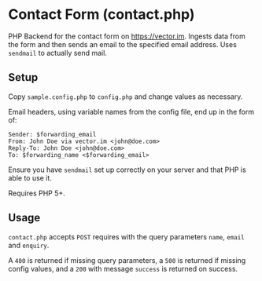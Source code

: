 # Contact Form (contact.php)

PHP Backend for the contact form on https://vector.im. Ingests data from the
form and then sends an email to the specified email address. Uses `sendmail`
to actually send mail.

## Setup

Copy `sample.config.php` to `config.php` and change values as necessary.

Email headers, using variable names from the config file, end up in the form of:

```
Sender: $forwarding_email
From: John Doe via vector.im <john@doe.com>
Reply-To: John Doe <john@doe.com>
To: $forwarding_name <$forwarding_email>
```

Ensure you have `sendmail` set up correctly on your server and that PHP is able to use it.

Requires PHP 5+.

## Usage

`contact.php` accepts `POST` requires with the query parameters `name`, `email` and `enquiry`.

A `400` is returned if missing query parameters, a `500` is returned if missing config values, and a `200` with message `success` is returned on success.
